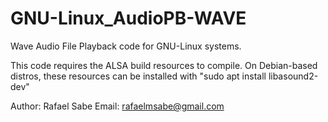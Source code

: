 # GNU-Linux_AudioPB-WAVE
Wave Audio File Playback code for GNU-Linux systems.

This code requires the ALSA build resources to compile. 
On Debian-based distros, these resources can be installed with "sudo apt install libasound2-dev"

Author: Rafael Sabe
Email: rafaelmsabe@gmail.com
